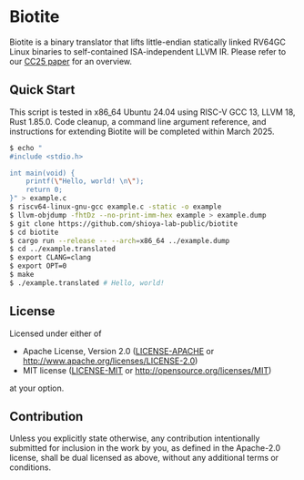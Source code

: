 # Biotite

Biotite is a binary translator that lifts little-endian statically linked RV64GC Linux binaries to self-contained ISA-independent LLVM IR. Please refer to our [CC25 paper](https://dl.acm.org/doi/10.1145/3708493.3712693) for an overview.

## Quick Start

This script is tested in x86_64 Ubuntu 24.04 using RISC-V GCC 13, LLVM 18, Rust 1.85.0. Code cleanup, a command line argument reference, and instructions for extending Biotite will be completed within March 2025.

``` sh
$ echo "
#include <stdio.h>

int main(void) {
    printf(\"Hello, world! \n\");
    return 0;
}" > example.c
$ riscv64-linux-gnu-gcc example.c -static -o example
$ llvm-objdump -fhtDz --no-print-imm-hex example > example.dump
$ git clone https://github.com/shioya-lab-public/biotite
$ cd biotite
$ cargo run --release -- --arch=x86_64 ../example.dump
$ cd ../example.translated
$ export CLANG=clang
$ export OPT=0
$ make
$ ./example.translated # Hello, world! 
```

## License

Licensed under either of

 * Apache License, Version 2.0
   ([LICENSE-APACHE](LICENSE-APACHE) or http://www.apache.org/licenses/LICENSE-2.0)
 * MIT license
   ([LICENSE-MIT](LICENSE-MIT) or http://opensource.org/licenses/MIT)

at your option.

## Contribution

Unless you explicitly state otherwise, any contribution intentionally submitted
for inclusion in the work by you, as defined in the Apache-2.0 license, shall be
dual licensed as above, without any additional terms or conditions.
